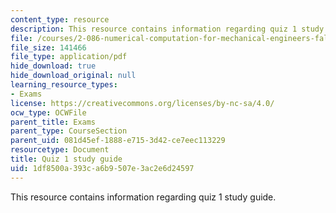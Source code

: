 ```yaml
---
content_type: resource
description: This resource contains information regarding quiz 1 study guide.
file: /courses/2-086-numerical-computation-for-mechanical-engineers-fall-2012/1df8500a393ca6b9507e3ac2e6d24597_MIT2_086F12_quiz1_study.pdf
file_size: 141466
file_type: application/pdf
hide_download: true
hide_download_original: null
learning_resource_types:
- Exams
license: https://creativecommons.org/licenses/by-nc-sa/4.0/
ocw_type: OCWFile
parent_title: Exams
parent_type: CourseSection
parent_uid: 081d45ef-1888-e715-3d42-ce7eec113229
resourcetype: Document
title: Quiz 1 study guide
uid: 1df8500a-393c-a6b9-507e-3ac2e6d24597
---
```

This resource contains information regarding quiz 1 study guide.